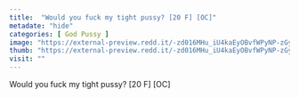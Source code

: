 ```yaml
---
title:  "Would you fuck my tight pussy? [20 F] [OC]"
metadate: "hide"
categories: [ God Pussy ]
image: "https://external-preview.redd.it/-zd016MHu_iU4kaEyOBvfWPyNP-zGydL8vtuecWDxFc.jpg?auto=webp&s=b7801868a302e7cad32b5da54ed3c1912eec87e1"
thumb: "https://external-preview.redd.it/-zd016MHu_iU4kaEyOBvfWPyNP-zGydL8vtuecWDxFc.jpg?width=1080&crop=smart&auto=webp&s=815bb57d65de4ff6beee5042cd15b6aeb08dd481"
visit: ""
---
```

Would you fuck my tight pussy? [20 F] [OC]
